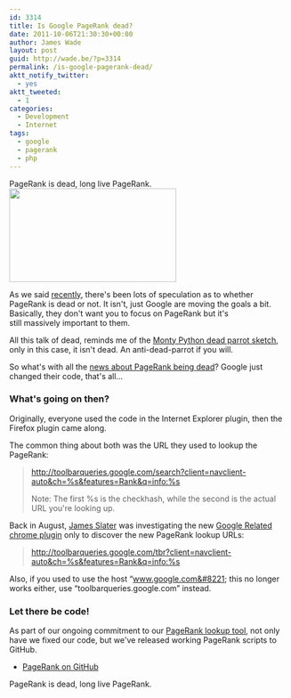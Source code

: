 ```yaml
---
id: 3314
title: Is Google PageRank dead?
date: 2011-10-06T21:30:30+00:00
author: James Wade
layout: post
guid: http://wade.be/?p=3314
permalink: /is-google-pagerank-dead/
aktt_notify_twitter:
  - yes
aktt_tweeted:
  - 1
categories:
  - Development
  - Internet
tags:
  - google
  - pagerank
  - php
---
```

<p class="lead">
  PageRank is dead, long live PageRank.<img class="alignright size-medium wp-image-3317" title="Dead Parrot" src="http://wade.be/upload/dead-parrot-1-300x168.png" alt="" width="300" height="168" />
</p>

As we said [recently](/pagerank-viewer-launch), there's been lots of speculation as to whether PageRank is dead or not. It isn't, just Google are moving the goals a bit. Basically, they don't want you to focus on PageRank but it's still massively important to them.

All this talk of dead, reminds me of the [Monty Python dead parrot sketch](http://en.wikipedia.org/wiki/Dead_Parrot_sketch), only in this case, it isn't dead. An anti-dead-parrot if you will.

So what's with all the [news about PageRank being dead](http://www.google.co.uk/news?q=pagerank+dead)? Google just changed their code, that's all&#8230;

<!--more-->

### What's going on then?

Originally, everyone used the code in the Internet Explorer plugin, then the Firefox plugin came along.

The common thing about both was the URL they used to lookup the PageRank:

> http://toolbarqueries.google.com/search?client=navclient-auto&ch=%s&features=Rank&q=info:%s
> 
> Note: The first %s is the checkhash, while the second is the actual URL you're looking up.

Back in August, [James Slater](http://james.slaterspage.com/scraping-google-related-with-bonus-pagerank/) was investigating the new [Google Related chrome plugin](https://chrome.google.com/webstore/detail/cikfgcnnhcibkipoldbjegmeojnkaled) only to discover the new PageRank lookup URLs:

> http://toolbarqueries.google.com/tbr?client=navclient-auto&ch=%s&features=Rank&q=info:%s

Also, if you used to use the host &#8220;www.google.com&#8221; this no longer works either, use &#8220;toolbarqueries.google.com&#8221; instead.

### Let there be code!

As part of our ongoing commitment to our [PageRank lookup tool](http://pagerank.phurix.net/), not only have we fixed our code, but we've released working PageRank scripts to GitHub.

  * [PageRank on GitHub](https://github.com/phurix/pagerank/)

PageRank is dead, long live PageRank.